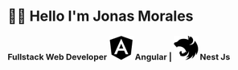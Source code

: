 <link rel="stylesheet" type="text/css" href="style.css">


# 👋🏻 Hello I'm Jonas Morales
### Fullstack Web Developer <img src="angular.svg" alt="Angular"  class="icon"> Angular | <img src="nestjs.svg"  alt="Nest" class="icon"> Nest Js 



